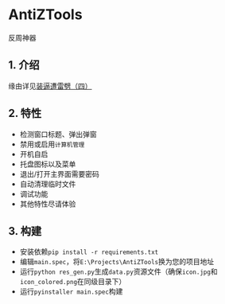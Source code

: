 # AntiZTools
反周神器

## 1. 介绍
缘由详见[装逼遭雷劈（四）](https://xzynb.top/blog/%E8%A3%85%E9%80%BC%E9%81%AD%E9%9B%B7%E5%8A%88%EF%BC%884%EF%BC%89/)

## 2. 特性
- 检测窗口标题、弹出弹窗
- 禁用或启用`计算机管理`
- 开机自启
- 托盘图标以及菜单
- 退出/打开主界面需要密码
- 自动清理临时文件
- 调试功能
- 其他特性尽请体验

## 3. 构建
- 安装依赖`pip install -r requirements.txt`
- 编辑`main.spec`，将`E:\Projects\AntiZTools`换为您的项目地址
- 运行`python res_gen.py`生成`data.py`资源文件（确保`icon.jpg`和`icon_colored.png`在同级目录下）
- 运行`pyinstaller main.spec`构建
